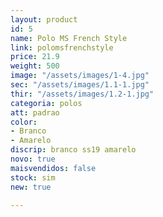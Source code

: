 ```yaml
---
layout: product
id: 5
name: Polo MS French Style
link: polomsfrenchstyle
price: 21.9
weight: 500
image: "/assets/images/1-4.jpg"
sec: "/assets/images/1.1-1.jpg"
thir: "/assets/images/1.2-1.jpg"
categoria: polos
att: padrao
color:
- Branco
- Amarelo
discrip: branco ss19 amarelo
novo: true
maisvendidos: false
stock: sim
new: true

---
```

